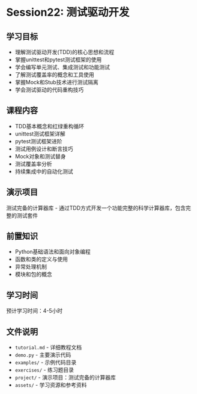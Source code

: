 # Session22: 测试驱动开发

## 学习目标
- 理解测试驱动开发(TDD)的核心思想和流程
- 掌握unittest和pytest测试框架的使用
- 学会编写单元测试、集成测试和功能测试
- 了解测试覆盖率的概念和工具使用
- 掌握Mock和Stub技术进行测试隔离
- 学会测试驱动的代码重构技巧

## 课程内容
- TDD基本概念和红绿重构循环
- unittest测试框架详解
- pytest测试框架进阶
- 测试用例设计和断言技巧
- Mock对象和测试替身
- 测试覆盖率分析
- 持续集成中的自动化测试

## 演示项目
测试完备的计算器库 - 通过TDD方式开发一个功能完整的科学计算器库，包含完整的测试套件

## 前置知识
- Python基础语法和面向对象编程
- 函数和类的定义与使用
- 异常处理机制
- 模块和包的概念

## 学习时间
预计学习时间：4-5小时

## 文件说明
- `tutorial.md` - 详细教程文档
- `demo.py` - 主要演示代码
- `examples/` - 示例代码目录
- `exercises/` - 练习题目录
- `project/` - 演示项目：测试完备的计算器库
- `assets/` - 学习资源和参考资料